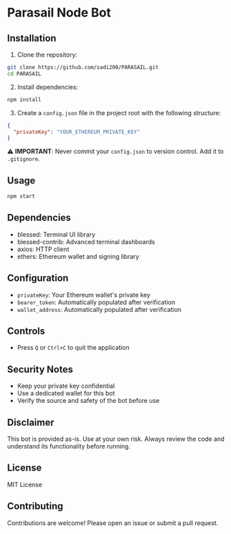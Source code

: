 # Parasail Node Bot

## Installation

1. Clone the repository:
```bash
git clone https://github.com/sadi200/PARASAIL.git
cd PARASAIL
```

2. Install dependencies:
```bash
npm install
```

3. Create a `config.json` file in the project root with the following structure:
```json
{
  "privateKey": "YOUR_ETHEREUM_PRIVATE_KEY"
}
```

⚠️ **IMPORTANT**: Never commit your `config.json` to version control. Add it to `.gitignore`.

## Usage

```bash
npm start
```

## Dependencies
- blessed: Terminal UI library
- blessed-contrib: Advanced terminal dashboards
- axios: HTTP client
- ethers: Ethereum wallet and signing library

## Configuration
- `privateKey`: Your Ethereum wallet's private key
- `bearer_token`: Automatically populated after verification
- `wallet_address`: Automatically populated after verification

## Controls
- Press `Q` or `Ctrl+C` to quit the application

## Security Notes
- Keep your private key confidential
- Use a dedicated wallet for this bot
- Verify the source and safety of the bot before use

## Disclaimer
This bot is provided as-is. Use at your own risk. Always review the code and understand its functionality before running.

## License
MIT License

## Contributing
Contributions are welcome! Please open an issue or submit a pull request.
